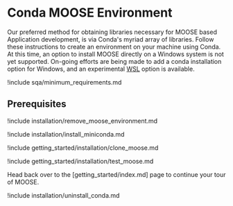 # Conda MOOSE Environment

Our preferred method for obtaining libraries necessary for MOOSE based
Application development, is via Conda's myriad array of libraries. Follow these
instructions to create an environment on your machine using Conda. At this time,
an option to install MOOSE directly on a Windows system is not yet supported.
On-going efforts are being made to add a conda installation option for Windows,
and an experimental [WSL](installation/windows10.md) option is available.


!include sqa/minimum_requirements.md

## Prerequisites

!include installation/remove_moose_environment.md

!include installation/install_miniconda.md

!include getting_started/installation/clone_moose.md

!include getting_started/installation/test_moose.md

Head back over to the [getting_started/index.md] page to continue your tour of MOOSE.

!include installation/uninstall_conda.md
